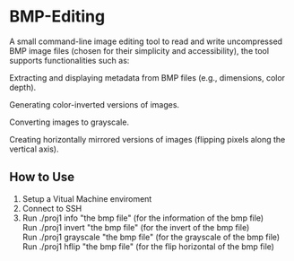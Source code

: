 # BMP-Editing

A small command-line image editing tool to read and write uncompressed BMP image files (chosen for their simplicity and accessibility), the tool supports functionalities such as:

Extracting and displaying metadata from BMP files (e.g., dimensions, color depth).

Generating color-inverted versions of images.

Converting images to grayscale.

Creating horizontally mirrored versions of images (flipping pixels along the vertical axis).

## How to Use
1. Setup a Vitual Machine enviroment
2. Connect to SSH
3. Run ./proj1 info "the bmp file" (for the information of the bmp file) </br>
   Run ./proj1 invert "the bmp file" (for the invert of the bmp file) </br>
   Run ./proj1 grayscale "the bmp file" (for the grayscale of the bmp file) </br>
   Run ./proj1 hflip "the bmp file" (for the flip horizontal of the bmp file) </br>
